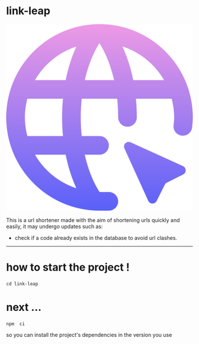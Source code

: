 # link-leap 

<img src="./link-leap/public/images/dominios.png" alt="dominios" />


This is a url shortener made with the aim of shortening urls quickly and easily, it may undergo updates such as:

* check if a code already exists in the database to avoid url clashes. 
 ___


 # how to start the project !
    cd link-leap

# next ...

    npm  ci 

so you can install the project's dependencies in the version you use
